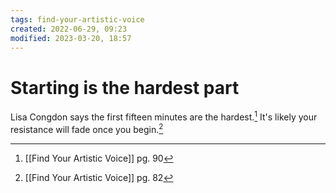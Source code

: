 ```yaml
---
tags: find-your-artistic-voice 
created: 2022-06-29, 09:23
modified: 2023-03-20, 18:57
---
```


# Starting is the hardest part
Lisa Congdon says the first fifteen minutes are the hardest.[^1] It's likely your resistance will fade once you begin.[^2]

[^1]: [[Find Your Artistic Voice]] pg. 90
[^2]: [[Find Your Artistic Voice]] pg. 82